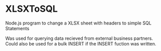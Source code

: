 # XLSXToSQL
Node.js program to change a XLSX sheet with headers to simple SQL Statements

Was used for querying data recieved from external business partners.  Could also be used for a bulk INSERT if the INSERT fuction was written. 

